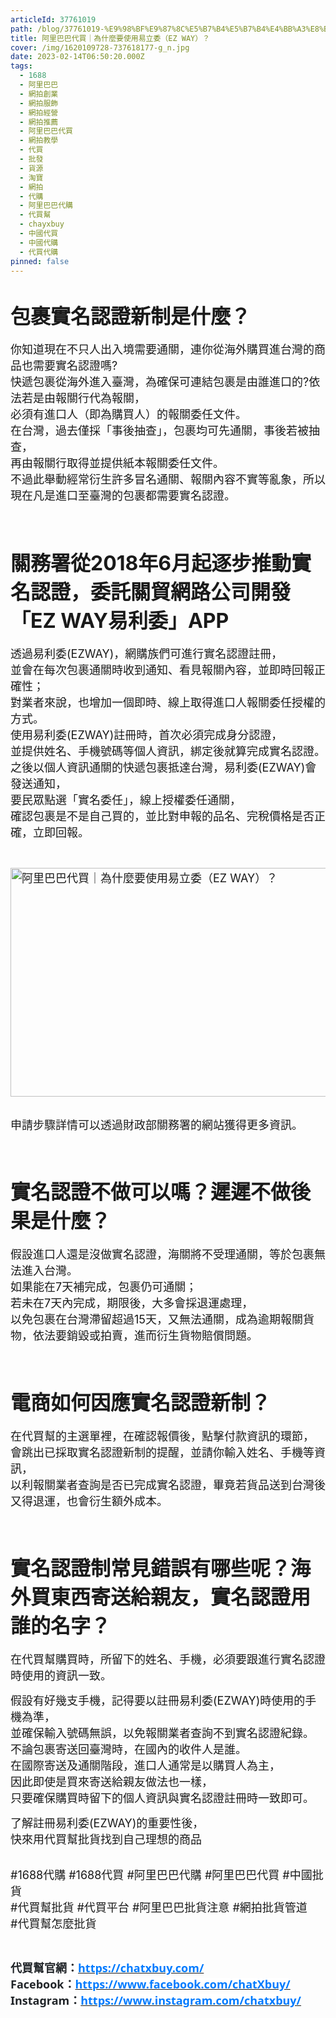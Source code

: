 ```yaml
---
articleId: 37761019
path: /blog/37761019-%E9%98%BF%E9%87%8C%E5%B7%B4%E5%B7%B4%E4%BB%A3%E8%B2%B7%EF%BD%9C%E7%82%BA%E4%BB%80%E9%BA%BC%E8%A6%81%E4%BD%BF%E7%94%A8%E6%98%93%E7%AB%8B%E5%A7%94%EF%BC%88EZ-WAY%EF%BC%89%EF%BC%9F
title: 阿里巴巴代買｜為什麼要使用易立委（EZ WAY）？
cover: /img/1620109728-737618177-g_n.jpg
date: 2023-02-14T06:50:20.000Z
tags:
  - 1688
  - 阿里巴巴
  - 網拍創業
  - 網拍服飾
  - 網拍經營
  - 網拍推薦
  - 阿里巴巴代買
  - 網拍教學
  - 代買
  - 批發
  - 貨源
  - 淘寶
  - 網拍
  - 代購
  - 阿里巴巴代購
  - 代買幫
  - chayxbuy
  - 中國代買
  - 中國代購
  - 代買代購
pinned: false
---
```

  <h1 data-selectable-paragraph="" id="e8cc"><span style="font-size:32px">包裹實名認證新制是什麼？</span></h1>

<p data-selectable-paragraph="" id="6741"><span style="font-size:18px">你知道現在不只人出入境需要通關，連你從海外購買進台灣的商品也需要實名認證嗎?<br>
快遞包裹從海外進入臺灣，為確保可連結包裹是由誰進口的?依法若是由報關行代為報關，<br>
必須有進口人（即為購買人）的報關委任文件。<br>
在台灣，過去僅採「事後抽查」，包裹均可先通關，事後若被抽查，<br>
再由報關行取得並提供紙本報關委任文件。<br>
不過此舉動經常衍生許多冒名通關、報關內容不實等亂象，所以現在凡是進口至臺灣的包裹都需要實名認證。</span></p>

<p data-selectable-paragraph="">&nbsp;</p>

<h1 data-selectable-paragraph="" id="f6a2"><span style="font-size:32px">關務署從2018年6月起逐步推動實名認證，委託關貿網路公司開發「EZ WAY易利委」APP</span></h1>

<p data-selectable-paragraph="" id="c6a8"><span style="font-size:18px">透過易利委(EZWAY)，網購族們可進行實名認證註冊，<br>
並會在每次包裹通關時收到通知、看見報關內容，並即時回報正確性；<br>
對業者來說，也增加一個即時、線上取得進口人報關委任授權的方式。<br>
使用易利委(EZWAY)註冊時，首次必須完成身分認證，<br>
並提供姓名、手機號碼等個人資訊，綁定後就算完成實名認證。<br>
之後以個人資訊通關的快遞包裹抵達台灣，易利委(EZWAY)會發送通知，<br>
要民眾點選「實名委任」，線上授權委任通關，<br>
確認包裹是不是自己買的，並比對申報的品名、完稅價格是否正確，立即回報。</span></p>

<p data-selectable-paragraph="">&nbsp;</p>

<p data-selectable-paragraph=""><span style="font-size:18px"><img alt="阿里巴巴代買｜為什麼要使用易立委（EZ WAY）？" height="366" src="/img/1620109728-737618177-g_n.jpg" title="阿里巴巴代買｜為什麼要使用易立委（EZ WAY）？" width="810"></span></p>

<p data-selectable-paragraph=""><br>
<span style="font-size:18px">申請步驟詳情可以透過財政部關務署的網站獲得更多資訊。</span></p>

<p data-selectable-paragraph="">&nbsp;</p>

<h1 data-selectable-paragraph="" id="acc5"><span style="font-size:32px">實名認證不做可以嗎？遲遲不做後果是什麼？</span></h1>

<p data-selectable-paragraph="" id="f5af"><span style="font-size:18px">假設進口人還是沒做實名認證，海關將不受理通關，等於包裹無法進入台灣。<br>
如果能在7天補完成，包裹仍可通關；<br>
若未在7天內完成，期限後，大多會採退運處理，<br>
以免包裹在台灣滯留超過15天，又無法通關，成為逾期報關貨物，依法要銷毀或拍賣，進而衍生貨物賠償問題。</span></p>

<p data-selectable-paragraph="">&nbsp;</p>

<h1 data-selectable-paragraph="" id="04a1"><span style="font-size:32px">電商如何因應實名認證新制？</span></h1>

<p data-selectable-paragraph="" id="eb06"><span style="font-size:18px">在代買幫的主選單裡，在確認報價後，點擊付款資訊的環節，<br>
會跳出已採取實名認證新制的提醒，並請你輸入姓名、手機等資訊，<br>
以利報關業者查詢是否已完成實名認證，畢竟若貨品送到台灣後又得退運，也會衍生額外成本。</span></p>

<p data-selectable-paragraph="">&nbsp;</p>

<h1 data-selectable-paragraph="" id="e290"><span style="font-size:32px">實名認證制常見錯誤有哪些呢？海外買東西寄送給親友，實名認證用誰的名字？</span></h1>

<p data-selectable-paragraph="" id="5b28"><span style="font-size:18px">在代買幫購買時，所留下的姓名、手機，必須要跟進行實名認證時使用的資訊一致。</span></p>

<p data-selectable-paragraph=""><span style="font-size:18px">假設有好幾支手機，記得要以註冊易利委(EZWAY)時使用的手機為準，<br>
並確保輸入號碼無誤，以免報關業者查詢不到實名認證紀錄。<br>
不論包裹寄送回臺灣時，在國內的收件人是誰。<br>
在國際寄送及通關階段，進口人通常是以購買人為主，<br>
因此即使是買來寄送給親友做法也一樣，<br>
只要確保購買時留下的個人資訊與實名認證註冊時一致即可。</span></p>

<p data-selectable-paragraph=""><span style="font-size:18px">了解註冊易利委(EZWAY)的重要性後，<br>
快來用代買幫批貨找到自己理想的商品</span><br>
&nbsp;</p>

<p data-selectable-paragraph=""><span style="font-size:18px">#1688代購 #1688代買 #阿里巴巴代購 #阿里巴巴代買 #中國批貨<br>
#代買幫批貨 #代買平台 #阿里巴巴批貨注意 #網拍批貨管道<br>
#代買幫怎麼批貨</span></p>

<p data-selectable-paragraph="">&nbsp;</p>

<p data-selectable-paragraph=""><span style="font-size:18px"><strong><span style="background:white"><span style="color:#212529"><span style="font-family:新細明體,serif">代買幫官網：</span></span></span></strong><strong><span style="background:white"><span style="color:#007BFF"><span style="font-family:segoe ui,sans-serif"><a data-href="https://chatxbuy.weebly.com/" href="https://chatxbuy.weebly.com/" style="box-sizing:border-box;font-variant-ligatures:normal;font-variant-caps:normal;orphans:2;widows:2;-webkit-text-stroke-width:0px;word-spacing:0px;"><span style="text-decoration:none; text-underline:none"><span style="color:#007BFF">https://chatxbuy.com/</span></span></a></span></span></span></strong><br>
<span style="color:#212529"><span style="font-family:segoe ui,sans-serif"><strong style="-webkit-text-stroke-width:0px; box-sizing:border-box; font-variant-caps:normal; font-variant-ligatures:normal; orphans:2; text-decoration-style:initial; text-decoration-thickness:initial; widows:2; word-spacing:0px"><span style="background:white"><span style="font-family:segoe ui,sans-serif">Facebook</span></span></strong></span></span><strong><span style="background:white"><span style="color:#212529"><span style="font-family:新細明體,serif">：</span></span></span></strong><a data-href="https://www.facebook.com/chatXbuy/" href="https://www.facebook.com/chatXbuy/" style="box-sizing:border-box;font-variant-ligatures:normal;font-variant-caps:normal;orphans:2;widows:2;-webkit-text-stroke-width:0px;word-spacing:0px;" target="_blank"><strong style="box-sizing:border-box"><span style="background:white; text-decoration:none; text-underline:none"><span style="color:#007BFF"><span style="font-family:segoe ui,sans-serif">https://www.facebook.com/chatXbuy/</span></span></span></strong></a><br style="box-sizing:border-box;font-variant-ligatures:normal;font-variant-caps:normal;orphans:2;widows:2;-webkit-text-stroke-width:0px;text-decoration-thickness:initial;text-decoration-style:initial;word-spacing:0px;">
<span style="color:#212529"><span style="font-family:segoe ui,sans-serif"><strong style="-webkit-text-stroke-width:0px; box-sizing:border-box; font-variant-caps:normal; font-variant-ligatures:normal; orphans:2; text-decoration-style:initial; text-decoration-thickness:initial; widows:2; word-spacing:0px"><span style="background:white"><span style="font-family:segoe ui,sans-serif">Instagram</span></span></strong></span></span><strong><span style="background:white"><span style="color:#212529"><span style="font-family:新細明體,serif">：</span></span></span></strong><a data-href="https://www.instagram.com/chatxbuy/" href="https://www.instagram.com/chatxbuy/" style="box-sizing:border-box;font-variant-ligatures:normal;font-variant-caps:normal;orphans:2;widows:2;-webkit-text-stroke-width:0px;word-spacing:0px;" target="_blank"><strong style="box-sizing:border-box"><span style="background:white; text-decoration:none; text-underline:none"><span style="color:#007BFF"><span style="font-family:segoe ui,sans-serif">https://www.instagram.com/chatxbuy/</span></span></span></strong></a></span></p>

  